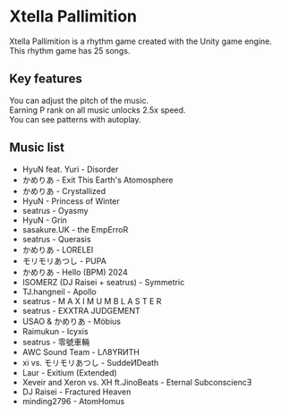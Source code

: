 # Xtella Pallimition
Xtella Pallimition is a rhythm game created with the Unity game engine.  
This rhythm game has 25 songs.
## Key features
You can adjust the pitch of the music.  
Earning P rank on all music unlocks 2.5x speed.  
You can see patterns with autoplay.
## Music list
- HyuN feat. Yuri - Disorder
- かめりあ - Exit This Earth's Atomosphere
- かめりあ - Crystallized
- HyuN - Princess of Winter
- seatrus - Oyasmy
- HyuN - Grin
- sasakure.UK - the EmpErroR
- seatrus - Querasis
- かめりあ - LORELEI
- モリモリあつし - PUPA
- かめりあ - Hello (BPM) 2024
- ISOMERZ (DJ Raisei + seatrus) - Symmetric
- TJ.hangneil - Apollo
- seatrus - M A X I M U M B L A S T E R
- seatrus - EXXTRA JUDGEMENT
- USAO & かめりあ - Möbius
- Raimukun - Icyxis
- seatrus - 零號車輛
- AWC Sound Team - LΛ8YRИTH
- xi vs. モリモリあつし - SuddeИDeath
- Laur - Exitium (Extended)
- Xeveir and Xeron vs. XH ft.JinoBeats - Eternal SubconsciencƎ
- DJ Raisei - Fractured Heaven
- minding2796 - AtomHomus
